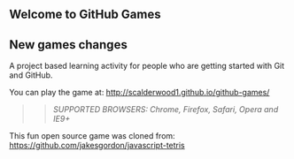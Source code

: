 ## Welcome to GitHub Games

## New games changes 

A project based learning activity for people who are getting started with Git and GitHub.

You can play the game at: http://scalderwood1.github.io/github-games/

>> _*SUPPORTED BROWSERS*: Chrome, Firefox, Safari, Opera and IE9+_

This fun open source game was cloned from: https://github.com/jakesgordon/javascript-tetris
